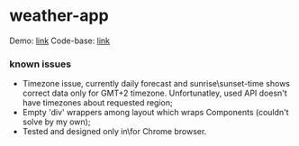 # weather-app

Demo: [link](https://linkqwd.github.io/weather-app/)
Code-base: [link](https://github.com/linkqwd/weather-app/tree/master/src)

### known issues
- Timezone issue, currently daily forecast and sunrise\sunset-time shows correct data only for GMT+2 timezone.
Unfortunatley, used API doesn't have timezones about requested region;
- Empty 'div' wrappers among layout which wraps Components (couldn't solve by my own);
- Tested and designed only in\for Chrome browser.
